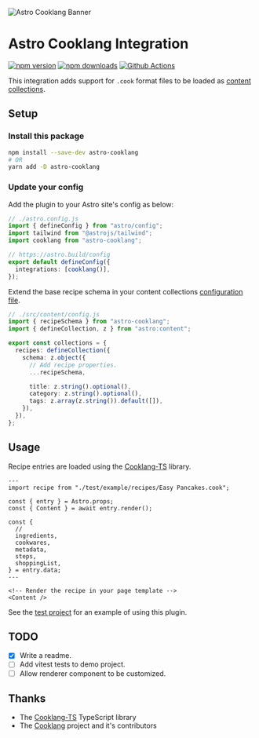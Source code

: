 ![Astro Cooklang Banner](./demo/src/components/Banner.svg)

# Astro Cooklang Integration

[![npm version][npm-version-src]][npm-version-href]
[![npm downloads][npm-downloads-src]][npm-downloads-href]
[![Github Actions][github-actions-src]][github-actions-href]

This integration adds support for `.cook` format files to be loaded as [content collections](https://docs.astro.build/en/guides/content-collections/).

## Setup

### Install this package

```bash
npm install --save-dev astro-cooklang
# OR
yarn add -D astro-cooklang
```

### Update your config

Add the plugin to your Astro site's config as below:

```ts
// ./astro.config.js
import { defineConfig } from "astro/config";
import tailwind from "@astrojs/tailwind";
import cooklang from "astro-cooklang";

// https://astro.build/config
export default defineConfig({
  integrations: [cooklang()],
});
```

Extend the base recipe schema in your content collections [configuration file](https://docs.astro.build/en/guides/content-collections/#defining-collections).

```ts
// ./src/content/config.js
import { recipeSchema } from "astro-cooklang";
import { defineCollection, z } from "astro:content";

export const collections = {
  recipes: defineCollection({
    schema: z.object({
      // Add recipe properties.
      ...recipeSchema,

      title: z.string().optional(),
      category: z.string().optional(),
      tags: z.array(z.string()).default([]),
    }),
  }),
};
```

## Usage

Recipe entries are loaded using the [Cooklang-TS](https://github.com/cooklang/cooklang-ts) library.

```astro
---
import recipe from "./test/example/recipes/Easy Pancakes.cook";

const { entry } = Astro.props;
const { Content } = await entry.render();

const {
  //
  ingredients,
  cookwares,
  metadata,
  steps,
  shoppingList,
} = entry.data;
---

<!-- Render the recipe in your page template -->
<Content />
```

See the [test project](./test/example) for an example of using this plugin.

## TODO

- [x] Write a readme.
- [ ] Add vitest tests to demo project.
- [ ] Allow renderer component to be customized.

## Thanks

- The [Cooklang-TS](https://github.com/cooklang/cooklang-ts) TypeScript library
- The [Cooklang](https://github.com/cooklang) project and it's contributors

<!-- Badges -->

[npm-version-src]: https://img.shields.io/npm/v/astro-cooklang?style=flat-square
[npm-version-href]: https://npmjs.com/package/astro-cooklang
[npm-downloads-src]: https://img.shields.io/npm/dm/astro-cooklang?style=flat-square
[npm-downloads-href]: https://npmjs.com/package/astro-cooklang
[github-actions-src]: https://img.shields.io/github/actions/workflow/status/kauhat/astro-cooklang/ci.yml?branch=main&style=flat-square
[github-actions-href]: https://github.com/kauhat/astro-cooklang/actions?query=workflow%3Aci
